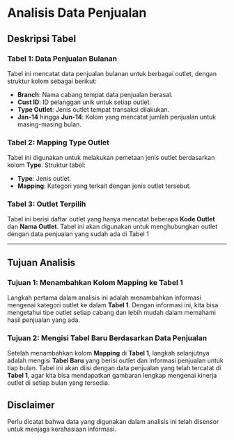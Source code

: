 # Analisis Data Penjualan

## Deskripsi Tabel

### Tabel 1: Data Penjualan Bulanan
Tabel ini mencatat data penjualan bulanan untuk berbagai outlet, dengan struktur kolom sebagai berikut:
- **Branch**: Nama cabang tempat data penjualan berasal.
- **Cust ID**: ID pelanggan unik untuk setiap outlet.
- **Type Outlet**: Jenis outlet tempat transaksi dilakukan.
- **Jan-14** hingga **Jun-14**: Kolom yang mencatat jumlah penjualan untuk masing-masing bulan.

### Tabel 2: Mapping Type Outlet
Tabel ini digunakan untuk melakukan pemetaan jenis outlet berdasarkan kolom **Type**. Struktur tabel:
- **Type**: Jenis outlet.
- **Mapping**: Kategori yang terkait dengan jenis outlet tersebut.

### Tabel 3: Outlet Terpilih
Tabel ini berisi daftar outlet yang hanya mencatat beberapa **Kode Outlet** dan **Nama Outlet**. Tabel ini akan digunakan untuk menghubungkan outlet dengan data penjualan yang sudah ada di Tabel 1

---

## Tujuan Analisis

### **Tujuan 1: Menambahkan Kolom Mapping ke Tabel 1**
Langkah pertama dalam analisis ini adalah menambahkan informasi mengenai kategori outlet ke dalam **Tabel 1**. Dengan informasi ini, kita bisa mengetahui tipe outlet setiap cabang dan lebih mudah dalam memahami hasil penjualan yang ada.

### **Tujuan 2: Mengisi Tabel Baru Berdasarkan Data Penjualan**
Setelah menambahkan kolom **Mapping** di **Tabel 1**, langkah selanjutnya adalah mengisi **Tabel Baru** yang berisi outlet dan informasi penjualan untuk tiap bulan. Tabel ini akan diisi dengan data penjualan yang telah tercatat di **Tabel 1**, agar kita bisa mendapatkan gambaran lengkap mengenai kinerja outlet di setiap bulan yang tersedia.

## Disclaimer
Perlu dicatat bahwa data yang digunakan dalam analisis ini telah disensor untuk menjaga kerahasiaan informasi.
